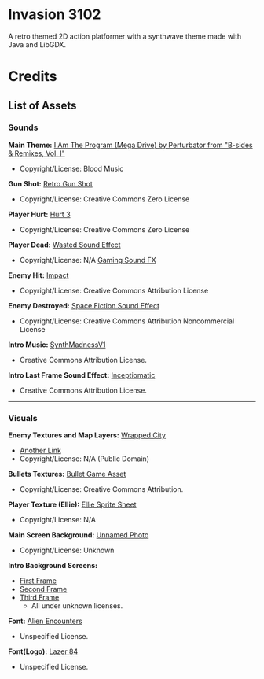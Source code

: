 # Invasion 3102

A retro themed 2D action platformer with a synthwave theme made with Java and LibGDX.








# Credits

## List of Assets

### Sounds

**Main Theme:** [I Am The Program (Mega Drive) by Perturbator from "B-sides & Remixes, Vol. I"](https://youtu.be/CNR0XN5SEko) 
- Copyright/License: Blood Music

**Gun Shot:** [Retro Gun Shot](https://freesound.org/people/josepharaoh99/sounds/363698/)
- Copyright/License: Creative Commons Zero License

**Player Hurt:** [Hurt 3](https://freesound.org/people/Christopherderp/sounds/342231/)
- Copyright/License: Creative Commons Zero License


**Player Dead:** [Wasted Sound Effect](https://youtu.be/K3kFQHKE0LA)
- Copyright/License: N/A [Gaming Sound FX](https://www.youtube.com/channel/UCi-xN4ZB6e-0JcXzvBEomlw)


**Enemy Hit:** [Impact](https://freesound.org/people/AlienXXX/sounds/196215/)
- Copyright/License: Creative Commons Attribution License


**Enemy Destroyed:** [Space Fiction Sound Effect](https://freesound.org/people/Robinhood76/sounds/331156/)
- Copyright/License: Creative Commons Attribution Noncommercial License

**Intro Music:** [SynthMadnessV1](https://freesound.org/people/Michael-DB/sounds/393839/)
- Creative Commons Attribution License.

**Intro Last Frame Sound Effect:** [Inceptiomatic](https://freesound.org/people/Benboncan/sounds/104675/)
- Creative Commons Attribution License.
_____

### Visuals

**Enemy Textures and Map Layers:** [Wrapped City](http://pixelgameart.org/web/portfolio/warped-city/)
  - [Another Link](https://ansimuz.itch.io/warped-city)
- Copyright/License: N/A (Public Domain)


**Bullets Textures:** [Bullet Game Asset](https://opengameart.org/content/bullets-game-asset)
- Copyright/License: Creative Commons Attribution.


**Player Texture (Ellie):** [Ellie Sprite Sheet](https://petey90.itch.io/ellie-sprite-sheet)
- Copyright/License: N/A


**Main Screen Background:** [Unnamed Photo](https://wall.alphacoders.com/big.php?i=880175)
- Copyright/License: Unknown


**Intro Background Screens:**
- [First Frame](https://wall.alphacoders.com/big.php?i=903637)
- [Second Frame](https://wall.alphacoders.com/big.php?i=865098)
- [Third Frame](https://wall.alphacoders.com/big.php?i=829969)
  - All under unknown licenses.
  
  
**Font:** [Alien Encounters](http://www.hipsthetic.com/alien-encounters-free-80s-font-family/)

  - Unspecified License.
  

**Font(Logo):** [Lazer 84](https://ghwdownload.com/download-lazer-84-free-fonts-available/)

  - Unspecified License.
